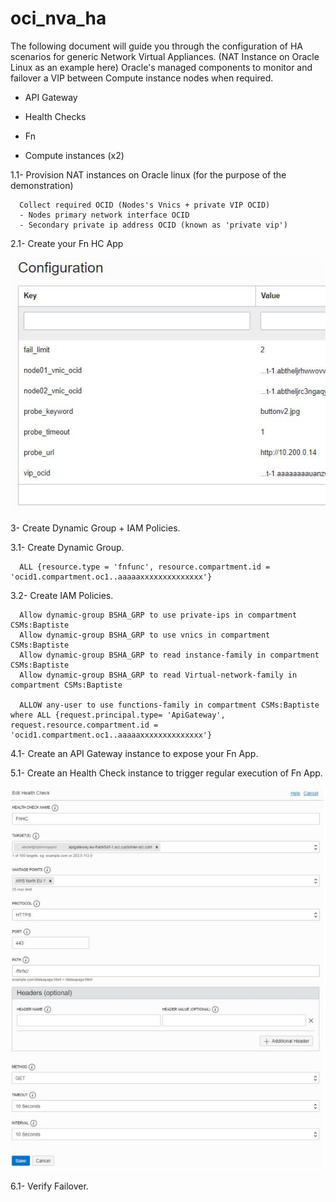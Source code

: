 # oci_nva_ha

The following document will guide you through the configuration of HA scenarios for generic Network Virtual Appliances. (NAT Instance on Oracle Linux as an example here) 
 Oracle's managed components to monitor and failover a VIP between Compute instance nodes when required.  

- API Gateway 
- Health Checks
- Fn

- Compute instances (x2) 

1.1- Provision NAT instances on Oracle linux (for the purpose of the demonstration)

      Collect required OCID (Nodes's Vnics + private VIP OCID)
      - Nodes primary network interface OCID
      - Secondary private ip address OCID (known as 'private vip')
      
2.1- Create your Fn HC App


![PMScreens](https://github.com/BaptisS/oci_nva_ha/blob/main/img/FnConf01.JPG)



3- Create Dynamic Group + IAM Policies.

3.1- Create Dynamic Group.

      ALL {resource.type = 'fnfunc', resource.compartment.id = 'ocid1.compartment.oc1..aaaaaxxxxxxxxxxxxxx'}

3.2- Create IAM Policies.

      Allow dynamic-group BSHA_GRP to use private-ips in compartment CSMs:Baptiste
      Allow dynamic-group BSHA_GRP to use vnics in compartment CSMs:Baptiste
      Allow dynamic-group BSHA_GRP to read instance-family in compartment CSMs:Baptiste
      Allow dynamic-group BSHA_GRP to read Virtual-network-family in compartment CSMs:Baptiste
      
      ALLOW any-user to use functions-family in compartment CSMs:Baptiste where ALL {request.principal.type= 'ApiGateway', request.resource.compartment.id = 'ocid1.compartment.oc1..aaaaaxxxxxxxxxxxxxx'}


4.1- Create an API Gateway instance to expose your Fn App. 

5.1- Create an Health Check instance to trigger regular execution of Fn App.


![PMScreens](https://github.com/BaptisS/oci_nva_ha/blob/main/img/FnHC00z.JPG)


6.1- Verify Failover.  
